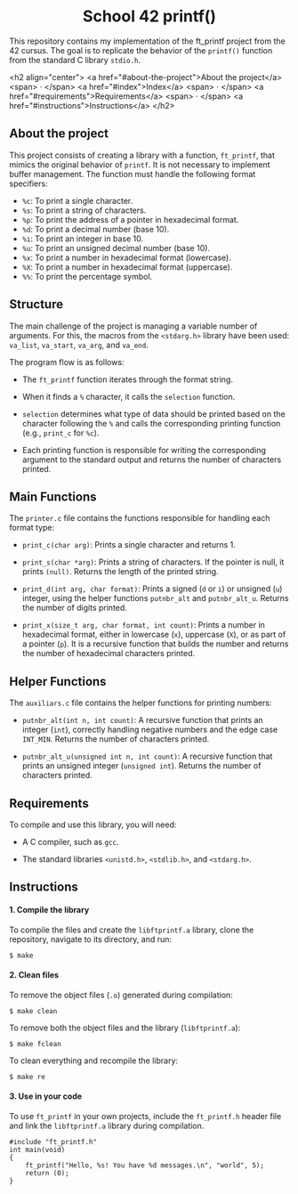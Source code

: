 <h1 align="center">School 42 printf()</h1>

This repository contains my implementation of the ft\_printf project from the 42 cursus. The goal is to replicate the behavior of the `printf()` function from the standard C library `stdio.h`.

\<h2 align="center"\>
\<a href="\#about-the-project"\>About the project\</a\>
\<span\> · \</span\>
\<a href="\#index"\>Index\</a\>
\<span\> · \</span\>
\<a href="\#requirements"\>Requirements\</a\>
\<span\> · \</span\>
\<a href="\#instructions"\>Instructions\</a\>
\</h2\>

## About the project

This project consists of creating a library with a function, `ft_printf`, that mimics the original behavior of `printf`. It is not necessary to implement buffer management. The function must handle the following format specifiers:

  * `%c`: To print a single character.
  * `%s`: To print a string of characters.
  * `%p`: To print the address of a pointer in hexadecimal format.
  * `%d`: To print a decimal number (base 10).
  * `%i`: To print an integer in base 10.
  * `%u`: To print an unsigned decimal number (base 10).
  * `%x`: To print a number in hexadecimal format (lowercase).
  * `%X`: To print a number in hexadecimal format (uppercase).
  * `%%`: To print the percentage symbol.

## Structure

The main challenge of the project is managing a variable number of arguments. For this, the macros from the `<stdarg.h>` library have been used: `va_list`, `va_start`, `va_arg`, and `va_end`.

The program flow is as follows:

  * The `ft_printf` function iterates through the format string.

  * When it finds a `%` character, it calls the `selection` function.

  * `selection` determines what type of data should be printed based on the character following the `%` and calls the corresponding printing function (e.g., `print_c` for `%c`).

  * Each printing function is responsible for writing the corresponding argument to the standard output and returns the number of characters printed.

## Main Functions

The `printer.c` file contains the functions responsible for handling each format type:

  * `print_c(char arg)`: Prints a single character and returns 1.

  * `print_s(char *arg)`: Prints a string of characters. If the pointer is null, it prints `(null)`. Returns the length of the printed string.

  * `print_d(int arg, char format)`: Prints a signed (`d` or `i`) or unsigned (`u`) integer, using the helper functions `putnbr_alt` and `putnbr_alt_u`. Returns the number of digits printed.

  * `print_x(size_t arg, char format, int count)`: Prints a number in hexadecimal format, either in lowercase (`x`), uppercase (`X`), or as part of a pointer (`p`). It is a recursive function that builds the number and returns the number of hexadecimal characters printed.

## Helper Functions

The `auxiliars.c` file contains the helper functions for printing numbers:

  * `putnbr_alt(int n, int count)`: A recursive function that prints an integer (`int`), correctly handling negative numbers and the edge case `INT_MIN`. Returns the number of characters printed.

  * `putnbr_alt_u(unsigned int n, int count)`: A recursive function that prints an unsigned integer (`unsigned int`). Returns the number of characters printed.

## Requirements

To compile and use this library, you will need:

  * A C compiler, such as `gcc`.

  * The standard libraries `<unistd.h>`, `<stdlib.h>`, and `<stdarg.h>`.

## Instructions

#### 1\. Compile the library

To compile the files and create the `libftprintf.a` library, clone the repository, navigate to its directory, and run:

`$ make`

#### 2\. Clean files

To remove the object files (`.o`) generated during compilation:

`$ make clean`

To remove both the object files and the library (`libftprintf.a`):

`$ make fclean`

To clean everything and recompile the library:

`$ make re`

#### 3\. Use in your code

To use `ft_printf` in your own projects, include the `ft_printf.h` header file and link the `libftprintf.a` library during compilation.

```
#include "ft_printf.h"
int main(void)
{
    ft_printf("Hello, %s! You have %d messages.\n", "world", 5);
    return (0);
}
```
